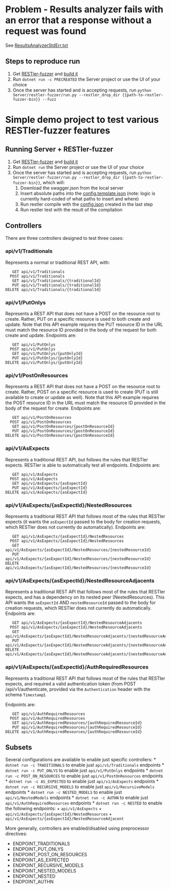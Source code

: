 # Problem - Results analyzer fails with an error that a response without a request was found
See [ResultsAnalyzerStdErr.txt](Server\restler-fuzzer\results\Fuzz\ResultsAnalyzerStdErr.txt)

## Steps to reproduce run
1. Get [RESTler-fuzzer](https://github.com/microsoft/restler-fuzzer) and [build it](https://github.com/microsoft/restler-fuzzer#build-instructions)
1. Run `dotnet run -c PRECREATED` the Server project or use the UI of your choice
1. Once the server has started and is accepting requests, run `python Server/restler-fuzzer/run.py --restler_drop_dir {{path-to-restler-fuzzer-bin}} --fuzz`

# Simple demo project to test various RESTler-fuzzer features

## Running Server + RESTler-fuzzer
1. Get [RESTler-fuzzer](https://github.com/microsoft/restler-fuzzer) and [build it](https://github.com/microsoft/restler-fuzzer#build-instructions)
1. Run `dotnet run` the Server project or use the UI of your choice
1. Once the server has started and is accepting requests, run `python Server/restler-fuzzer/run.py --restler_drop_dir {{path-to-restler-fuzzer-bin}}`, which will:
    1. Download the swagger.json from the local server
    1. Insert absolute paths into the [config.template.json](Server\restler-fuzzer\inputs\config.template.json) (note: logic is currently hard-coded of what paths to insert and where)
    1. Run restler compile with the [config.json](Server\restler-fuzzer\results\config.json) created in the last step
    1. Run restler test with the result of the compilation

## Controllers
There are three controllers designed to test three cases:

### api/v1/Traditionals
Represents a normal or traditional REST API, with:
```
   GET api/v1/Traditionals
  POST api/v1/Traditionals
   GET api/v1/Traditionals/{traditionalId}
   PUT api/v1/Traditionals/{traditionalId}
DELETE api/v1/Traditionals/{traditionalId}
```

### api/v1/PutOnlys
Represents a REST API that does not have a POST on the resource root to create. Rather, PUT on a specific resource is used to both create and update.
Note that this API example requires the PUT resource ID in the URL must match the resource ID provided in the body of the request for both create and update.
Endpoints are:
```
   GET api/v1/PutOnlys
  POST api/v1/PutOnlys
   GET api/v1/PutOnlys/{putOnlyId}
   PUT api/v1/PutOnlys/{putOnlyId}
DELETE api/v1/PutOnlys/{putOnlyId}
```

### api/v1/PostOnResources
Represents a REST API that does not have a POST on the resource root to create. Rather, POST on a specific resource is used to create (PUT is still available to create or update as well).
Note that this API example requires the POST resource ID in the URL must match the resource ID provided in the body of the request for create.
Endpoints are:
```
   GET api/v1/PostOnResources
  POST api/v1/PostOnResources
   GET api/v1/PostOnResources/{postOnResourceId}
   PUT api/v1/PostOnResources/{postOnResourceId}
DELETE api/v1/PostOnResources/{postOnResourceId}
```

### api/v1/AsExpects
Represents a traditional REST API, but follows the rules that RESTler expects. RESTler is able to automatically test all endpoints.
Endpoints are:
```
   GET api/v1/AsExpects
  POST api/v1/AsExpects
   GET api/v1/AsExpects/{asExpectId}
   PUT api/v1/AsExpects/{asExpectId}
DELETE api/v1/AsExpects/{asExpectId}
```

### api/v1/AsExpects/{asExpectId}/NestedResources
Represents a traditional REST API that follows most of the rules that RESTler expects (it wants the `asExpectId` passed to the body for creation requests, which RESTler does not currently do automatically).
Endpoints are:
```
   GET api/v1/AsExpects/{asExpectId}/NestedResources
  POST api/v1/AsExpects/{asExpectId}/NestedResources
   GET api/v1/AsExpects/{asExpectId}/NestedResources/{nestedResourceId}
   PUT api/v1/AsExpects/{asExpectId}/NestedResources/{nestedResourceId}
DELETE api/v1/AsExpects/{asExpectId}/NestedResources/{nestedResourceId}
```

### api/v1/AsExpects/{asExpectId}/NestedResourceAdjacents
Represents a traditional REST API that follows most of the rules that RESTler expects, and has a dependency on its nested peer (NestedResources).
This API wants the `asExpectId` AND `nestedResourceId` passed to the body for creation requests, which RESTler does not currently do automatically.
Endpoints are:
```
   GET api/v1/AsExpects/{asExpectId}/NestedResourceAdjacents
  POST api/v1/AsExpects/{asExpectId}/NestedResourceAdjacents
   GET api/v1/AsExpects/{asExpectId}/NestedResourceAdjacents/{nestedResourceAdjacentId}
   PUT api/v1/AsExpects/{asExpectId}/NestedResourceAdjacents/{nestedResourceAdjacentId}
DELETE api/v1/AsExpects/{asExpectId}/NestedResourceAdjacents/{nestedResourceAdjacentId}
```

### api/v1/AsExpects/{asExpectId}/AuthRequiredResources
Represents a traditional REST API that follows most of the rules that RESTler expects, and required a valid authentication token (from POST /api/v1/authenticate, provided via the `Authentication` header with the schema `Timestamp`).

Endpoints are:
```
   GET api/v1/AuthRequiredResources
  POST api/v1/AuthRequiredResources
   GET api/v1/AuthRequiredResources/{authRequiredResourceId}
   PUT api/v1/AuthRequiredResources/{authRequiredResourceId}
DELETE api/v1/AuthRequiredResources/{authRequiredResourceId}
```


## Subsets
Several configurations are available to enable just specific controllers:
    * `dotnet run -c TRADITIONALS` to enable just `api/v1/Traditionals` endpoints
    * `dotnet run -c PUT_ONLYS` to enable just `api/v1/PutOnlys` endpoints
    * `dotnet run -c POST_ON_RESOURCES` to enable just `api/v1/PostOnResources` endpoints
    * `dotnet run -c AS_EXPECTED` to enable just `api/v1/AsExpects` endpoints
    * `dotnet run -c RECURSIVE_MODELS` to enable just `api/v1/RecursiveModels` endpoints
    * `dotnet run -c NESTED_MODELS` to enable just `api/v1/NestedModels` endpoints
    * `dotnet run -c AUTHN` to enable just `api/v1/AuthRequiredResources` endpoints
    * `dotnet run -c NESTED` to enable the following endpoints:
      + `api/v1/AsExpects`
      + `api/v1/AsExpects/{asExpectId}/NestedResources`
      + `api/v1/AsExpects/{asExpectId}/NestedResourceAdjacent`

More generally, controllers are enabled/disabled using preprocessor directives:
 * ENDPOINT_TRADITIONALS
 * ENDPOINT_PUT_ONLYS
 * ENDPOINT_POST_ON_RESOURCES
 * ENDPOINT_AS_EXPECTED
 * ENDPOINT_RECURSIVE_MODELS
 * ENDPOINT_NESTED_MODELS
 * ENDPOINT_NESTED
 * ENDPOINT_AUTHN